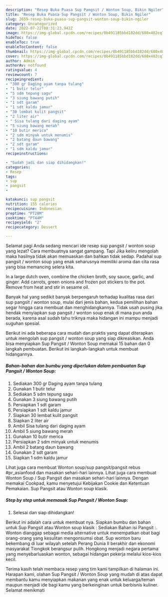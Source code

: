```yaml
---
description: "Resep Buka Puasa Sup Pangsit / Wonton Soup, Bikin Ngiler"
title: "Resep Buka Puasa Sup Pangsit / Wonton Soup, Bikin Ngiler"
slug: 2659-resep-buka-puasa-sup-pangsit-wonton-soup-bikin-ngiler
category: Uncategorized
date: 2022-07-22T08:31:23.942Z
image: https://img-global.cpcdn.com/recipes/0b491185bbd182dd/680x482cq70/sup-pangsit-wonton-soup-foto-resep-utama.jpg
hideToc: false
enableToc: true
enableTocContent: false
thumbnail: https://img-global.cpcdn.com/recipes/0b491185bbd182dd/680x482cq70/sup-pangsit-wonton-soup-foto-resep-utama.jpg
cover: https://img-global.cpcdn.com/recipes/0b491185bbd182dd/680x482cq70/sup-pangsit-wonton-soup-foto-resep-utama.jpg
author: Admin
authorAv: notfound
ratingvalue: 4
reviewcount: 7
recipeingredient:
- "300 gr Daging ayam tanpa tulang"
- "1 butir telur"
- "5 sdm tepung sagu"
- "3 siung bawang putih"
- "1 sdt garam"
- "1 sdt kaldu jamur"
- "30 lembat kulit pangsit"
- "2 liter air"
- " Sisa tulang dari daging ayam"
- "5 siung bawang merah"
- "10 butir merica"
- "2 sdm minyak untuk menumis"
- "2 batang daun bawang"
- "2 sdt garam"
- "1 sdm kaldu jamur"
recipeinstructions:

- "Sudah jadi dan siap dihidangkan!"
categories:
- Resep
tags:
- sup
- pangsit
- 

katakunci: sup pangsit  
nutrition: 155 calories
recipecuisine: Indonesian
preptime: "PT28M"
cooktime: "PT44M"
recipeyield: "2"
recipecategory: Dessert

---
```



Selamat pagi Anda sedang mencari ide resep sup pangsit / wonton soup yang lezat? Cara membuatnya sangat gampang. Tapi Jika keliru mengolah maka hasilnya tidak akan memuaskan dan bahkan tidak sedap. Padahal sup pangsit / wonton soup yang enak seharusnya memiliki aroma dan cita rasa yang bisa memancing selera kita.


In a large dutch oven, combine the chicken broth, soy sauce, garlic, and ginger. Add carrots, green onions and frozen pot stickers to the pot. Remove from heat and stir in sesame oil.

Banyak hal yang sedikit banyak berpengaruh terhadap kualitas rasa dari sup pangsit / wonton soup, mulai dari jenis bahan, kedua pemilihan bahan segar hingga cara membuat dan menghidangkannya. Tidak usah pusing jika hendak menyiapkan sup pangsit / wonton soup enak di mana pun anda berada, karena asal sudah tahu triknya maka hidangan ini mampu menjadi suguhan spesial.


Berikut ini ada beberapa cara mudah dan praktis yang dapat diterapkan untuk mengolah sup pangsit / wonton soup yang siap dikreasikan. Anda bisa menyiapkan Sup Pangsit / Wonton Soup memakai 15 bahan dan 0 langkah pembuatan. Berikut ini langkah-langkah untuk membuat hidangannya.

<!--inarticleads1-->

##### Bahan-bahan dan bumbu yang diperlukan dalam pembuatan Sup Pangsit / Wonton Soup:

1. Sediakan 300 gr Daging ayam tanpa tulang
1. Gunakan 1 butir telur
1. Sediakan 5 sdm tepung sagu
1. Gunakan 3 siung bawang putih
1. Persiapkan 1 sdt garam
1. Persiapkan 1 sdt kaldu jamur
1. Siapkan 30 lembat kulit pangsit
1. Siapkan 2 liter air
1. Ambil  Sisa tulang dari daging ayam
1. Ambil 5 siung bawang merah
1. Gunakan 10 butir merica
1. Persiapkan 2 sdm minyak untuk menumis
1. Ambil 2 batang daun bawang
1. Gunakan 2 sdt garam
1. Siapkan 1 sdm kaldu jamur


Lihat juga cara membuat Wonton soup/sup pangsit/pangsit rebus #pr_asianfood dan masakan sehari-hari lainnya. Lihat juga cara membuat Wonton Soup / Sup Pangsit dan masakan sehari-hari lainnya. Dengan memakai Cookpad, kamu menyetujui Kebijakan Cookie dan Ketentuan Pemakaian. Sup Pangsit atau Wonton soup klasik. 

<!--inarticleads2-->

##### Step by step untuk memasak Sup Pangsit / Wonton Soup:


1. Selesai dan siap dihidangkan!

Berikut ini adalah cara untuk membuat nya. Siapkan bumbu dan bahan untuk Sup Pangsit atau Wonton soup klasik : Sediakan Bahan isi Pangsit :. Wonton dianggap sebagai media alternative untuk menempatkan obat bagi orang-orang yang kesulitan mengonsumsi obat. Sup wonton baru bekembang di luar wilayah setelah Perang Dunia II berakhir dan ekonomi masyarakat Tiongkok berangsur pulih. Hongkong menjadi negara pertama yang menyebarluaskan wonton, sebagai hidangan pekerja melalui kios-kios kecil. 

Terima kasih telah membaca resep yang tim kami tampilkan di halaman ini. Harapan kami, olahan Sup Pangsit / Wonton Soup yang mudah di atas dapat membantu kamu menyiapkan makanan yang enak untuk keluarga/teman maupun menjadi ide bagi kamu yang berkeinginan untuk berbisnis kuliner. Selamat menikmati
